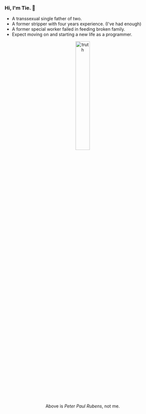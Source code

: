 ### Hi, I'm Tie. 👋

- A transsexual single father of two.
- A former stripper with four years experience. (I've had enough)
- A former special worker failed in feeding broken family.
- Expect moving on and starting a new life as a programmer.

<p align="center">
  <img src="https://www.thefamouspeople.com/profiles/images/peter-paul-rubens-2.jpg" height="30%" width="30%" alt="truth"/>
  <br>
  Above is <i>Peter Paul Rubens</i>, not me.
</p>

